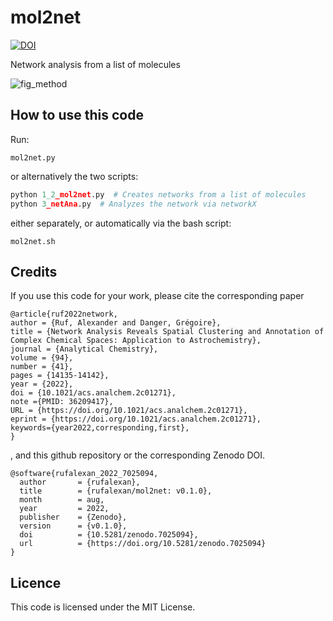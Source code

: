 # mol2net
[![DOI](https://zenodo.org/badge/529230671.svg)](https://zenodo.org/badge/latestdoi/529230671)

Network analysis from a list of molecules

![fig_method](https://user-images.githubusercontent.com/112173397/186894549-131b817f-b398-404f-83e6-f362415c16d7.png)

## How to use this code

Run:
```
mol2net.py
```
or alternatively the two scripts:

```python
python 1_2_mol2net.py  # Creates networks from a list of molecules
python 3_netAna.py  # Analyzes the network via networkX
```
either separately, or automatically via the bash script:
```
mol2net.sh
```

## Credits
If you use this code for your work, please cite the corresponding paper
```
@article{ruf2022network,
author = {Ruf, Alexander and Danger, Grégoire},
title = {Network Analysis Reveals Spatial Clustering and Annotation of Complex Chemical Spaces: Application to Astrochemistry},
journal = {Analytical Chemistry},
volume = {94},
number = {41},
pages = {14135-14142},
year = {2022},
doi = {10.1021/acs.analchem.2c01271},
note ={PMID: 36209417},
URL = {https://doi.org/10.1021/acs.analchem.2c01271},
eprint = {https://doi.org/10.1021/acs.analchem.2c01271},
keywords={year2022,corresponding,first},
}
```
, and this github repository or the corresponding Zenodo DOI.
```
@software{rufalexan_2022_7025094,
  author       = {rufalexan},
  title        = {rufalexan/mol2net: v0.1.0},
  month        = aug,
  year         = 2022,
  publisher    = {Zenodo},
  version      = {v0.1.0},
  doi          = {10.5281/zenodo.7025094},
  url          = {https://doi.org/10.5281/zenodo.7025094}
}
```

## Licence
This code is licensed under the MIT License.

